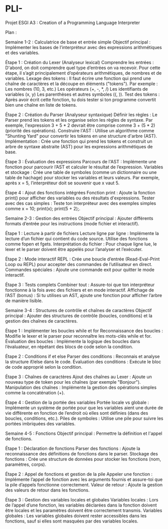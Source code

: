 # PLI-
Projet ESGI A3 : Creation of a Programming Language Interpreter


Plan :


Semaine 1-2 : Calculatrice de base et entrée simple
Objectif principal : Implémenter les bases de l’interpréteur avec des expressions arithmétiques et des variables.



Étape 1 : Création du Lexer (Analyseur lexical)
Comprendre les entrées : D'abord, on doit comprendre quel type d’entrées on va recevoir. Pour cette étape, il s’agit principalement d’opérateurs arithmétiques, de nombres et de variables.
Lexage des tokens : Il faut écrire une fonction qui prend une chaîne de caractères et la découpe en éléments ("tokens"). Par exemple :
Les nombres (10, 3, etc.)
Les opérateurs (+, -, *, /)
Les identifiants de variables (x, y)
Les parenthèses et autres symboles ((, )).
Test des tokens : Après avoir écrit cette fonction, tu dois tester si ton programme convertit bien une chaîne en liste de tokens.

Étape 2 : Création du Parser (Analyseur syntaxique)
Définir les règles : Le Parser prend les tokens et les organise selon les règles de syntaxe. Par exemple, l'expression 3 + 5 * 2 devrait être comprise comme 3 + (5 * 2) (priorité des opérations).
Construire l'AST : Utilise un algorithme comme "Shunting Yard" pour convertir les tokens en une structure d'arbre (AST).
Implémentation : Crée une fonction qui prend les tokens et construit un arbre de syntaxe abstraite (AST) pour les expressions arithmétiques de base.

Étape 3 : Évaluation des expressions
Parcours de l'AST : Implémente une fonction pour parcourir l’AST et calculer le résultat de l’expression.
Variables et stockage : Crée une table de symboles (comme un dictionnaire ou une table de hachage) pour stocker les variables et leurs valeurs. Par exemple, après x = 5, l’interpréteur doit se souvenir que x vaut 5.

Étape 4 : Ajout des fonctions intégrées
Fonction print : Ajoute la fonction print() pour afficher des variables ou des résultats d'expressions.
Tester avec des cas simples : Teste ton interpréteur avec des exemples simples comme x = 10; print(x); print(5 + 2);.




Semaine 2-3 : Gestion des entrées
Objectif principal : Ajouter différents formats d’entrée pour les instructions (mode fichier et interactif).

Étape 1 : Lecture à partir de fichiers
Lecture ligne par ligne : Implémente la lecture d’un fichier qui contient du code source. Utilise des fonctions comme fopen et fgets.
Interprétation du fichier : Pour chaque ligne lue, le lexer et le parser doivent être appelés pour l’analyser et l’exécuter.

Étape 2 : Mode interactif
REPL : Crée une boucle d’entrée (Read-Eval-Print Loop ou REPL) pour accepter des commandes de l’utilisateur en direct.
Commandes spéciales : Ajoute une commande exit pour quitter le mode interactif.

Étape 3 : Tests complets
Combiner tout : Assure-toi que ton interpréteur fonctionne à la fois avec des fichiers et en mode interactif.
Affichage de l’AST (bonus) : Si tu utilises un AST, ajoute une fonction pour afficher l’arbre de manière lisible.




Semaine 3-4 : Structures de contrôle et chaînes de caractères
Objectif principal : Ajouter des structures de contrôle (boucles, conditions) et la gestion des chaînes de caractères.

Étape 1 : Implémenter les boucles while et for
Reconnaissance des boucles : Modifie le lexer et le parser pour reconnaître les mots-clés while et for.
Évaluation des boucles : Implémente la logique des boucles dans l’évaluateur, en répétant des blocs de code selon la condition.

Étape 2 : Conditions if et else
Parser des conditions : Reconnais et analyse la structure if/else dans le code.
Évaluation des conditions : Exécute le bloc de code approprié selon la condition.

Étape 3 : Chaînes de caractères
Ajout des chaînes au Lexer : Ajoute un nouveau type de token pour les chaînes (par exemple "Bonjour").
Manipulation des chaînes : Implémente la gestion des opérations simples comme la concaténation (+).

Étape 4 : Gestion de la portée des variables
Portée locale vs globale : Implémente un système de portée pour que les variables aient une durée de vie différente en fonction de l’endroit où elles sont définies (dans des boucles, conditions, etc.).
Piles de symboles : Utilise une pile pour suivre les portées imbriquées des variables.




Semaine 4-5 : Fonctions
Objectif principal : Permettre la définition et l'appel de fonctions.

Étape 1 : Déclaration de fonctions
Parser des fonctions : Ajoute la reconnaissance des définitions de fonctions dans le parser.
Stockage des fonctions : Crée une structure de données pour stocker les fonctions (nom, paramètres, corps).

Étape 2 : Appel de fonctions et gestion de la pile
Appeler une fonction : Implémente l’appel de fonction avec les arguments fournis et assure-toi que la pile d’appels fonctionne correctement.
Valeur de retour : Ajoute la gestion des valeurs de retour dans les fonctions.

Étape 3 : Gestion des variables locales et globales
Variables locales : Lors de l’appel d’une fonction, les variables déclarées dans la fonction doivent être locales et les paramètres doivent être correctement transmis.
Variables globales : Les variables globales doivent rester accessibles dans les fonctions, sauf si elles sont masquées par des variables locales.






